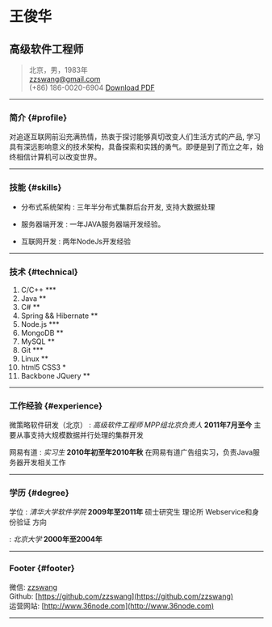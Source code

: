 # 王俊华
## 高级软件工程师

> 北京，男，1983年  
> [zzswang@gmail.com](zzswang@gmail.com)  
> (+86) 186-0020-6904
> [Download PDF](index.pdf)  

------

### 简介 {#profile}

对追逐互联网前沿充满热情，热衷于探讨能够真切改变人们生活方式的产品, 学习具有深远影响意义的技术架构，具备探索和实践的勇气。即便是到了而立之年，始终相信计算机可以改变世界。

------

### 技能 {#skills}

* 分布式系统架构 
  : 三年半分布式集群后台开发, 支持大数据处理

* 服务器端开发
  : 一年JAVA服务器端开发经验。

* 互联网开发
  : 两年NodeJs开发经验 

-------

### 技术 {#technical}

1. C/C++ ***
1. Java **
1. C# **
1. Spring && Hibernate **
1. Node.js ***
1. MongoDB **
1. MySQL **
1. Git ***
1. Linux **
1. html5 CSS3 *
1. Backbone JQuery **

------

### 工作经验 {#experience}

微策略软件研发（北京）
: *高级软件工程师 MPP组北京负责人*
  __2011年7月至今__
  主要从事支持大规模数据并行处理的集群开发

网易有道
: *实习生*
  __2010年初至年2010年秋__
  在网易有道广告组实习，负责Java服务器开发相关工作

------

### 学历 {#degree}

学位
: *清华大学软件学院*
  __2009年至2011年__
  硕士研究生 理论所 Webservice和身份验证 方向

: *北京大学*
  __2000年至2004年__

------

### Footer {#footer}

微信: [zzswang](./img/qrcode.png)          
Github: [https://github.com/zzswang](https://github.com/zzswang)  
运营网站: [http://www.36node.com](http://www.36node.com)

------
